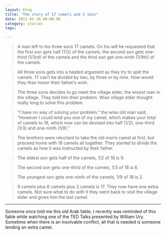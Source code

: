 ```yaml
---
layout: blog
title: "The story of 17 camels and 3 sons"
date: 2011-05-10 00:00:00
category: stories
tags:

---
```


> A man left to his three sons 17 camels. On his will he requested that the first son gets half (1/2) of the camels, the second son gets one-third (1/3rd) of the camels and the third son get one-ninth (1/9th) of the camels.

> All three sons gets into a heated argument as they try to split the camels. 17 can’t be divided by two, by three or by nine. How would they than honor their father’s wish.

> The three sons decides to go meet the village elder, the wisest man in the village. They told him their problem. Wise village elder thought really long to solve this problem.

> “I have no way of solving your problem.” the wise old man said, “However I could lend you one of my camel, which makes your total of camels to 18, which now can be devised into half (1/2), one-third (1/3) and one-ninth (1/9).”

> The brothers were reluctant to take the old man’s camel at first, but proceed home with 18 camels all together. They started to divide the camels as how it was instructed by their father.

> The eldest son gets half of the camels, 1/2 of 18 is 9.

> The second son gets one-third of the camels, 1/3 of 18 is 6.

> The youngest son gets one-ninth of the camels, 1/9 of 18 is 2.

> 9 camels plus 6 camels plus 2 camels is 17. They now have one extra camels. Not sure what to do with it they went back to visit the village elder and gives him the last camel.

***

Someone once told me this old Arab fable, I recently was reminded of this fable while watching one of the TED Talks presented by William Ury. Sometime when there is an insolvable conflict, all that is needed is someone lending an extra camel.